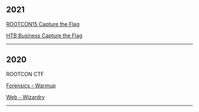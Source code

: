 ## 2021
[ROOTCON15 Capture the Flag](/content/2021_CTF/RC15/rootcon15ctf.md)

[HTB Business Capture the Flag](/content/2021_CTF/HTB/htb_business.md)



* * *
## 2020
ROOTCON CTF

[Forensics - Warmup](/content/2020_CTF/RC14/warmup.md)

[Web - Wizardry](/content/2020_CTF/RC14/wizardry.md) 
* * *